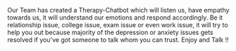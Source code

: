 Our Team has created a Therapy-Chatbot which will listen us, have empathy towards us, it will understand our emotions and respond accordingly. Be it relationship issue, college issue, exam issue or even work issue, it will try to help you out because majority of the depression or anxiety issues gets resolved if you've got someone to talk whom you can trust.
Enjoy and Talk !!
